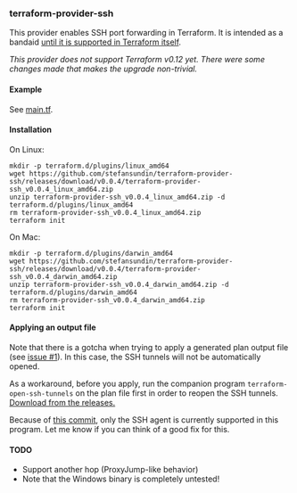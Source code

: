 ### terraform-provider-ssh

This provider enables SSH port forwarding in Terraform. It is intended as a
bandaid [until it is supported in Terraform itself](https://github.com/hashicorp/terraform/issues/8367).

*This provider does not support Terraform v0.12 yet. There were some changes made that makes the upgrade non-trivial.*

#### Example

See [main.tf](main.tf).

#### Installation

On Linux:

```shell
mkdir -p terraform.d/plugins/linux_amd64
wget https://github.com/stefansundin/terraform-provider-ssh/releases/download/v0.0.4/terraform-provider-ssh_v0.0.4_linux_amd64.zip
unzip terraform-provider-ssh_v0.0.4_linux_amd64.zip -d terraform.d/plugins/linux_amd64
rm terraform-provider-ssh_v0.0.4_linux_amd64.zip
terraform init
```

On Mac:

```shell
mkdir -p terraform.d/plugins/darwin_amd64
wget https://github.com/stefansundin/terraform-provider-ssh/releases/download/v0.0.4/terraform-provider-ssh_v0.0.4_darwin_amd64.zip
unzip terraform-provider-ssh_v0.0.4_darwin_amd64.zip -d terraform.d/plugins/darwin_amd64
rm terraform-provider-ssh_v0.0.4_darwin_amd64.zip
terraform init
```

#### Applying an output file

Note that there is a gotcha when trying to apply a generated plan output file (see [issue #1](https://github.com/stefansundin/terraform-provider-ssh/issues/1)). In this case, the SSH tunnels will not be automatically opened.

As a workaround, before you apply, run the companion program `terraform-open-ssh-tunnels` on the plan file first in order to reopen the SSH tunnels. [Download from the releases.](https://github.com/stefansundin/terraform-provider-ssh/releases/latest)

Because of [this commit](https://github.com/stefansundin/terraform-provider-ssh/commit/37fa9835b75fde095c863fca89e2f28a0169919d), only the SSH agent is currently supported in this program. Let me know if you can think of a good fix for this.

#### TODO

- Support another hop (ProxyJump-like behavior)
- Note that the Windows binary is completely untested!

